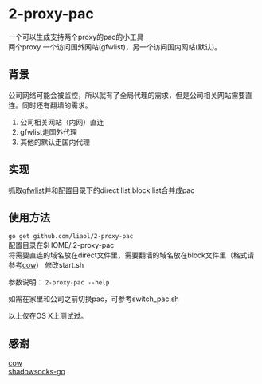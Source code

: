 # 2-proxy-pac
一个可以生成支持两个proxy的pac的小工具    
两个proxy 一个访问国外网站(gfwlist)，另一个访问国内网站(默认)。

## 背景
公司网络可能会被监控，所以就有了全局代理的需求，但是公司相关网站需要直连。同时还有翻墙的需求。   
1. 公司相关网站（内网）直连   
2. gfwlist走国外代理    
3. 其他的默认走国内代理    

## 实现
抓取[gfwlist](https://raw.githubusercontent.com/gfwlist/gfwlist/master/gfwlist.txt)并和配置目录下的direct list,block list合并成pac
  
## 使用方法  
```go get github.com/liaol/2-proxy-pac```    
配置目录在$HOME/.2-proxy-pac    
将需要直连的域名放在direct文件里，需要翻墙的域名放在block文件里（格式请参考[cow](https://github.com/cyfdecyf/cow)）
修改start.sh

参数说明： ```2-proxy-pac --help```

如需在家里和公司之前切换pac，可参考switch_pac.sh

以上仅在OS X上测试过。

## 感谢
[cow](https://github.com/cyfdecyf/cow)   
[shadowsocks-go](https://github.com/shadowsocks/shadowsocks-go)





